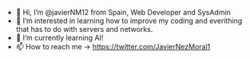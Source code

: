 - 👋 Hi, I’m @javierNM12 from Spain, Web Developer and SysAdmin
- 👀 I’m interested in learning how to improve my coding and everithing that has to do with servers and networks.
- 🌱 I’m currently learning AI!
- 📫 How to reach me -> https://twitter.com/JavierNezMoral1
